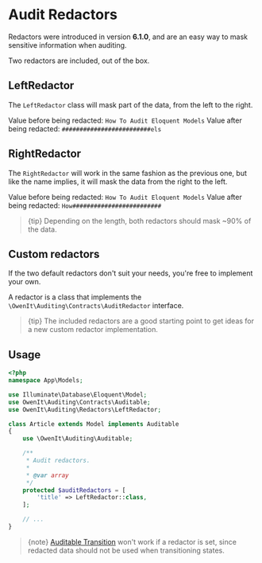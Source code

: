 # Audit Redactors
Redactors were introduced in version **6.1.0**, and are an easy way to mask sensitive information when auditing.

Two redactors are included, out of the box.

## LeftRedactor
The `LeftRedactor` class will mask part of the data, from the left to the right.

Value before being redacted: `How To Audit Eloquent Models`
Value after being redacted: `#########################els`

## RightRedactor
The `RightRedactor` will work in the same fashion as the previous one, but like the name implies, it will mask the data from the right to the left.

Value before being redacted: `How To Audit Eloquent Models`
Value after being redacted: `How#########################`

> {tip} Depending on the length, both redactors should mask ~90% of the data.

## Custom redactors
If the two default redactors don't suit your needs, you're free to implement your own.

A redactor is a class that implements the `\OwenIt\Auditing\Contracts\AuditRedactor` interface.

> {tip} The included redactors are a good starting point to get ideas for a new custom redactor implementation.

## Usage

```php
<?php
namespace App\Models;

use Illuminate\Database\Eloquent\Model;
use OwenIt\Auditing\Contracts\Auditable;
use OwenIt\Auditing\Redactors\LeftRedactor;

class Article extends Model implements Auditable
{
    use \OwenIt\Auditing\Auditable;

    /**
     * Audit redactors.
     *
     * @var array
     */
    protected $auditRedactors = [
        'title' => LeftRedactor::class,
    ];

    // ...
}
```

> {note} [Auditable Transition](auditable-transition) won't work if a redactor is set, since redacted data should not be used when transitioning states.
